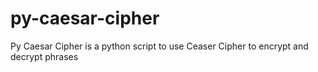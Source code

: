 # py-caesar-cipher
Py Caesar Cipher is a python script to use Ceaser Cipher to encrypt and decrypt phrases
